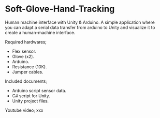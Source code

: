 # Soft-Glove-Hand-Tracking
Human machine interface with Unity &amp; Arduino.
A simple application where you can adapt a serial data transfer from arduino to Unity and visualize it to create a human-machine interface.

Required hardwares;
  - Flex sensor.
  - Glove (x2).
  - Arduino.
  - Resistance (10K).
  - Jumper cables.
  
Included documents;
  - Arduino script sensor data.
  - C# script for Unity.
  - Unity project files.

Youtube video;
xxx

